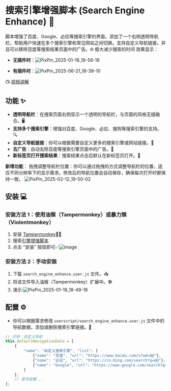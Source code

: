 # 搜索引擎增强脚本 (Search Engine Enhance) 🚀

脚本增强了百度、Google、必应等搜索引擎的界面，添加了一个右侧透明导航栏，帮助用户快速在多个搜索引擎和常见网站之间切换。支持自定义导航链接，并且可以移除百度等搜索结果页面中的广告。🌐
极大减少搜索的时间
效果显示：
- **无插件时**：![PixPin_2025-01-18_18-58-19](https://github.com/user-attachments/assets/8c0741f2-85b4-46ae-acdc-dbfe0301a947)

- **有插件时**：![PixPin_2025-06-21_18-39-10](https://github.com/user-attachments/assets/312520a3-42fa-4c65-9d79-1ad0a5ef93ce)


📺 [视频讲解](https://www.bilibili.com/video/BV1xENZeyE7U/?vd_source=fabaa6d7797f3722ecb57a313189fb48)

## 功能 ✨

- **透明导航栏**：在搜索页面右侧显示一个透明的导航栏，与页面的风格无缝融合。🖥️
- **支持多个搜索引擎**：增强对百度、Google、必应、搜狗等搜索引擎的支持。🔍
- **自定义导航链接**：你可以根据需要自定义更多的搜索引擎或网站链接。🔗
- **去广告**：自动去除百度等搜索引擎页面中的广告。🚫
- **新标签页打开搜索结果**：搜索结果点击后默认在新标签页打开。📑

**新增功能**：
拖拽调整导航栏位置：你可以通过拖拽的方式调整导航栏的位置，适应不同分辨率下的显示需求。修改后的导航位置会自动保存，确保每次打开时都保持一致。
![PixPin_2025-02-12_19-50-02](https://github.com/user-attachments/assets/30c9d7f7-7fc0-4506-b295-7887cab91d72)


## 安装 💻

### 安装方法 1：使用油猴（Tampermonkey）或暴力猴（Violentmonkey）

1. 安装 [Tampermonkey](https://www.tampermonkey.net/index.php?browser=edge&ext=iikm&version=5.3.3)🧑‍💻
2. 搜索[引擎增强脚本](https://greasyfork.org/zh-CN/scripts/524101-%E6%90%9C%E7%B4%A2%E5%BC%95%E6%93%8E%E5%A2%9E%E5%BC%BA)
3. 点击 "安装" 按钮即可✅![image](https://github.com/user-attachments/assets/97a3569b-bfa6-4ab4-9a1c-8f092744e25a)



### 安装方法 2：手动安装

1. 下载 `search_engine_enhance.user.js` 文件。📥
2. 将该文件导入油猴（Tampermonkey）扩展中。🛠️
3. 演示:![PixPin_2025-01-18_18-49-18](https://github.com/user-attachments/assets/5c081eda-4d01-4823-b2bb-2ca790006cdd)


## 配置 ⚙️

- 你可以根据需求修改 `userscript/search_engine_enhance.user.js` 文件中的导航数据，添加或删除搜索引擎链接。📝
  
```javascript
// 示例：自定义导航
this.defaultNavigationData = [
    {
        "name": "自定义搜索引擎", "list": [
            {"name": "百度", "url": "https://www.baidu.com/s?wd=@@"},
            {"name": "必应", "url": "https://cn.bing.com/search?q=@@"},
            {"name": "Google", "url": "https://www.google.com/search?q=@@"}
        ]
    },
    // 更多配置...
];
